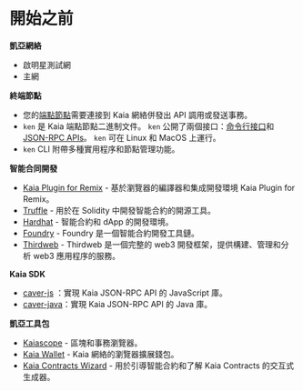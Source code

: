 # 開始之前

**凱亞網絡**

- 啟明星測試網
- 主網

**終端節點**

- 您的[端點節點](../../nodes/endpoint-node/endpoint-node.md)需要連接到 Kaia 網絡併發出 API 調用或發送事務。
- `ken` 是 Kaia 端點節點二進制文件。 `ken` 公開了兩個接口：[命令行接口](../../nodes/endpoint-node/ken-cli-commands.md)和[JSON-RPC APIs](../../references/json-rpc/klay/account-created)。 `ken` 可在 Linux 和 MacOS 上運行。
- `ken` CLI 附帶多種實用程序和節點管理功能。

**智能合同開發**

- [Kaia Plugin for Remix](https://ide.kaia.io) - 基於瀏覽器的編譯器和集成開發環境 Kaia Plugin for Remix。
- [Truffle](https://github.com/trufflesuite/truffle) - 用於在 Solidity 中開發智能合約的開源工具。
- [Hardhat](https://hardhat.org/hardhat-runner/docs/getting-started) - 智能合約和 dApp 的開發環境。
- [Foundry](https://book.getfoundry.sh/) - Foundry 是一個智能合約開發工具鏈。
- [Thirdweb](https://portal.thirdweb.com/) - Thirdweb 是一個完整的 web3 開發框架，提供構建、管理和分析 web3 應用程序的服務。

**Kaia SDK**

- [caver-js](../../references/sdk/caver-js/caver-js.md) ：實現 Kaia JSON-RPC API 的 JavaScript 庫。
- [caver-java](../../references/sdk/caver-java/caver-java.md)：實現 Kaia JSON-RPC API 的 Java 庫。

**凱亞工具包**

- [Kaiascope](https://kaiascope.com/) - 區塊和事務瀏覽器。
- [Kaia Wallet](https://www.kaiawallet.io/) - Kaia 網絡的瀏覽器擴展錢包。
- [Kaia Contracts Wizard](https://wizard.klaytn.foundation/) - 用於引導智能合約和了解 Kaia Contracts 的交互式生成器。
